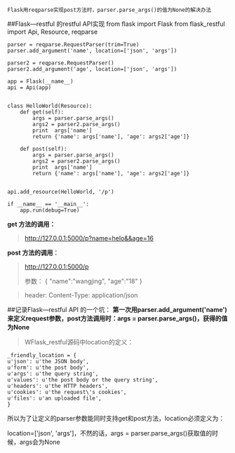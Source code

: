	Flask用reqparse实现post方法时，parser.parse_args()的值为None的解决办法

##Flask—restful 的restful API实现
	from flask import Flask
	from flask_restful import Api, Resource, reqparse
	
	parser = reqparse.RequestParser(trim=True)
	parser.add_argument('name', location=['json', 'args'])
	
	parser2 = reqparse.RequestParser()
	parser2.add_argument('age', location=['json', 'args'])
	
	app = Flask(__name__)
	api = Api(app)
	
	
	class HelloWorld(Resource):
	    def get(self):
	        args = parser.parse_args()
	        args2 = parser2.parse_args()
	        print  args['name']
	        return {'name': args['name'], 'age': args2['age']}
	
	    def post(self):
	        args = parser.parse_args()
	        args2 = parser2.parse_args()
	        print  args['name']
	        return {'name': args['name'], 'age': args2['age']}
	
	
	api.add_resource(HelloWorld, '/p')
	
	if __name__ == '__main__':
	    app.run(debug=True)

**get 方法的调用：**
>
>http://127.0.0.1:5000/p?name=helo&&age=16



**post 方法的调用**：
>
>http://127.0.0.1:5000/p
>
>参数：
{
"name":"wangjing",
"age":"18"
}

>header:
Content-Type: application/json

##记录Flask—restful API 的一个坑：
**第一次用parser.add_argument('name')来定义request参数，post方法调用时：args = parser.parse_args()，获得的值为None**

>WFlask_restful源码中location的定义：

	_friendly_location = {
    u'json': u'the JSON body',
    u'form': u'the post body',
    u'args': u'the query string',
    u'values': u'the post body or the query string',
    u'headers': u'the HTTP headers',
    u'cookies': u'the request\'s cookies',
    u'files': u'an uploaded file',
	}

所以为了让定义的parser参数能同时支持get和post方法，location必须定义为：

location=['json', 'args']，不然的话，args = parser.parse_args()获取值的时候，args会为None